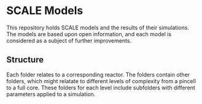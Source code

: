 # SCALE Models

This repository holds SCALE models and the results of their simulations. The models are based upon open information, and each model is considered as a subject of further improvements.

## Structure

Each folder relates to a corresponding reactor. The folders contain other folders, which might relatate to different levels of complexity from a pincell to a full core. These folders for each level include subfolders with different parameters applied to a simulation.
